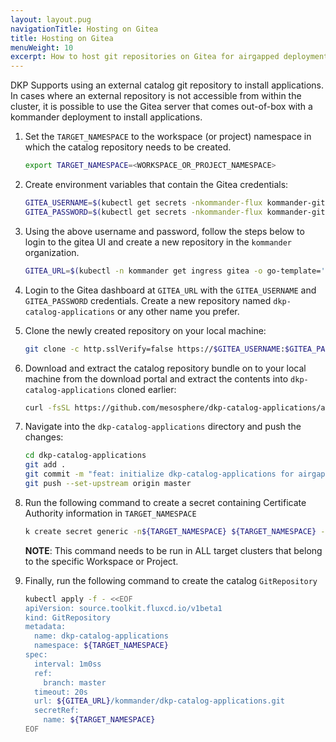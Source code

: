```yaml
---
layout: layout.pug
navigationTitle: Hosting on Gitea
title: Hosting on Gitea
menuWeight: 10
excerpt: How to host git repositories on Gitea for airgapped deployments
---
```


DKP Supports using an external catalog git repository to install applications. In cases where an external repository is not accessible from within the cluster, it is possible to use the Gitea server that comes out-of-box with a kommander deployment to install applications.

1. Set the `TARGET_NAMESPACE` to the workspace (or project) namespace in which the catalog repository needs to be created.

    ```bash
    export TARGET_NAMESPACE=<WORKSPACE_OR_PROJECT_NAMESPACE>
    ```

1. Create environment variables that contain the Gitea credentials:

    ```bash
    GITEA_USERNAME=$(kubectl get secrets -nkommander-flux kommander-git-credentials -oyaml -o go-template="{{.data.username | base64decode }}")
    GITEA_PASSWORD=$(kubectl get secrets -nkommander-flux kommander-git-credentials -oyaml -o go-template="{{.data.password | base64decode }}")
    ```

1. Using the above username and password, follow the steps below to login to the gitea UI and create a new repository in the `kommander` organization.   
    
    ```bash
    GITEA_URL=$(kubectl -n kommander get ingress gitea -o go-template='https://{{ (index .status.loadBalancer.ingress 0).hostname }}:443/dkp/kommander/git')
    ```

1. Login to the Gitea dashboard at `GITEA_URL` with the `GITEA_USERNAME` and `GITEA_PASSWORD` credentials. Create a new repository named `dkp-catalog-applications` or any other name you prefer.

1. Clone the newly created repository on your local machine:

    ```bash
    git clone -c http.sslVerify=false https://$GITEA_USERNAME:$GITEA_PASSWORD@$GITEA_URL/kommander/dkp-catalog-applications
    ```

1. Download and extract the catalog repository bundle on to your local machine from the download portal and extract the contents into `dkp-catalog-applications` cloned earlier:

    ```bash
    curl -fsSL https://github.com/mesosphere/dkp-catalog-applications/archive/refs/tags/v2.1.1-rc.2.tar.gz | tar zxf - --strip-components=1 -C dkp-catalog-applications
    ```

1. Navigate into the `dkp-catalog-applications` directory and push the changes:

    ```bash
    cd dkp-catalog-applications
    git add .
    git commit -m "feat: initialize dkp-catalog-applications for airgapped"
    git push --set-upstream origin master
    ```

1. Run the following command to create a secret containing Certificate Authority information in `TARGET_NAMESPACE`

    ```bash
    k create secret generic -n${TARGET_NAMESPACE} ${TARGET_NAMESPACE} --from-literal=caFile="$(kubectl get secrets -nkommander-flux kommander-git-credentials -o template='{{ .data.caFile | base64decode }}')" --type opaque
    ```

    **NOTE**: This command needs to be run in ALL target clusters that belong to the specific Workspace or Project. 

1. Finally, run the following command to create the catalog `GitRepository`

    ```bash
    kubectl apply -f - <<EOF
    apiVersion: source.toolkit.fluxcd.io/v1beta1
    kind: GitRepository
    metadata:
      name: dkp-catalog-applications
      namespace: ${TARGET_NAMESPACE}
    spec:
      interval: 1m0ss
      ref:
        branch: master
      timeout: 20s
      url: ${GITEA_URL}/kommander/dkp-catalog-applications.git
      secretRef:
        name: ${TARGET_NAMESPACE}
    EOF
    ```
